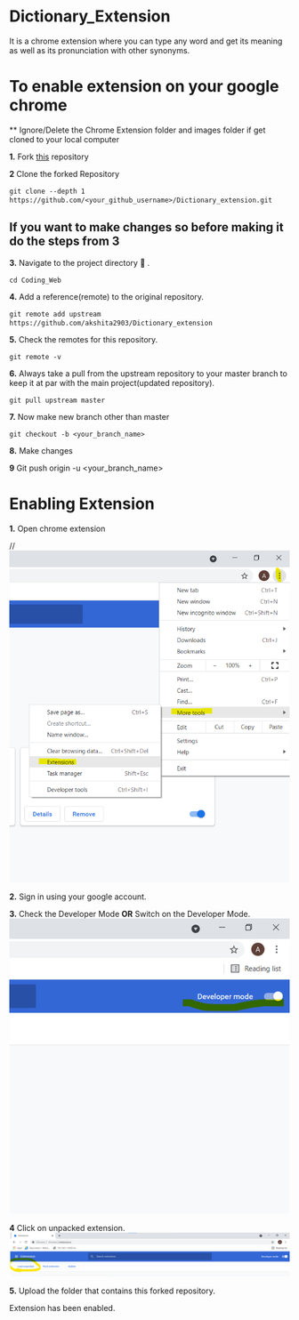 # Dictionary_Extension
It is a chrome extension where you can type any word and get its meaning as well as its pronunciation with other synonyms.
# To enable extension on your google chrome 
** Ignore/Delete the Chrome Extension folder and images folder if get cloned to your local computer

**1.**  Fork [this](https://github.com/akshita2903/Dictionary_extension) repository 

**2** Clone the forked Repository
```
git clone --depth 1 https://github.com/<your_github_username>/Dictionary_extension.git
```
## If you want to make changes so before making it do the  steps from  3
**3.** Navigate to the project directory :file_folder: .

```
cd Coding_Web
```

**4.** Add a reference(remote) to the original repository.
```
git remote add upstream https://github.com/akshita2903/Dictionary_extension
```

**5.** Check the remotes for this repository.
```
git remote -v
```
**6.** Always take a pull from the upstream repository to your master branch to keep it at par with the main project(updated repository).

```
git pull upstream master
```
**7.** Now make new branch other than master
```
git checkout -b <your_branch_name>

```
**8.** Make changes

**9** Git push origin -u  <your_branch_name>

# Enabling Extension

**1.** Open chrome extension 

//<img src="images/extensionss.png">


**2.** Sign in using your google account.

**3.** Check the Developer Mode <b>OR</b> Switch on the Developer Mode.
<img src="images/devlopermode.png">

**4** Click on unpacked extension.
          <img src="images/unpacked.png">

**5.** Upload the folder that contains this forked repository.

Extension has been enabled.
